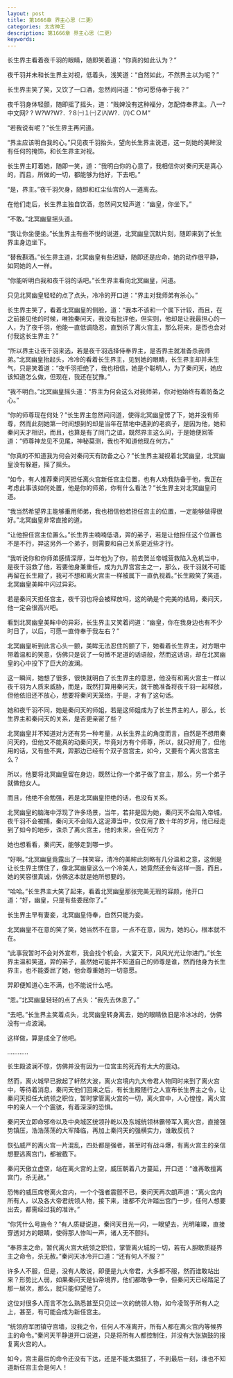 ```yaml
---
layout: post
title: 第1666章 界主心思（二更）
categories: 太古神王
description: 第1666章 界主心思（二更）
keywords:
---
```


长生界主看着夜千羽的眼睛，随即笑着道：“你真的如此认为？”

夜千羽并未和长生界主对视，低着头，浅笑道：“自然如此，不然界主以为呢？”

长生界主笑了笑，又饮了一口酒，忽然间问道：“你可愿侍奉于我？”

夜千羽身体轻颤，随即摇了摇头，道：“贱婢没有这种福分，怎配侍奉界主。八一?中文网? ? Ｗ?Ｗ?Ｗ?．?８㈠１㈠Ｚ㈧Ｗ?．㈧ＣＯＭ”

“若我说有呢？”长生界主再问道。

“界主应该明白我的心。”只见夜千羽抬头，望向长生界主说道，这一刻她的美眸没有任何的掩饰，和长生界主对视。

长生界主盯着她，随即一笑，道：“我明白你的心意了，我相信你对秦问天是真心的，而且，所做的一切，都能够为他好，下去吧。”

“是，界主。”夜千羽欠身，随即和红尘仙宫的人一道离去。

在他们走后，长生界主独自饮酒，忽然间又轻声道：“幽皇，你坐下。”

“不敢。”北冥幽皇摇头道。

“我让你坐便坐。”长生界主有些不悦的说道，北冥幽皇沉默片刻，随即来到了长生界主身边坐下。

“替我斟酒。”长生界主道，北冥幽皇有些迟疑，随即还是应命，她的动作很平静，如同她的人一样。

“你能听明白我和夜千羽的话吧。”长生界主看向北冥幽皇，问道。

只见北冥幽皇轻轻的点了点头，冷冷的开口道：“界主对我师弟有杀心。”

长生界主笑了，看着北冥幽皇的侧脸，道：“我本不该和一个属下计较，而且，在之前接见他的时候，唯独秦问天，我没有批评他，但实则，他却是让我最担心的一人，为了夜千羽，他能一直低调隐忍，直到杀了离火宫主，那么将来，是否也会对付我这长生界主？”

“所以界主让夜千羽来选，若是夜千羽选择侍奉界主，是否界主就准备杀我师弟。”北冥幽皇抬起头，冷冷的看着长生界主，见到她的眼睛，长生界主却并未生气，只是笑着道：“夜千羽拒绝了，我也相信，她是个聪明人，为了秦问天，她应该知道怎么做，但现在，我还在犹豫。”

“我不明白。”北冥幽皇摇头道：“界主为何会这么对我师弟，你对他始终有着防备之心。”

“你的师尊现在何处？”长生界主忽然间问道，使得北冥幽皇愣了下，她并没有师尊，然而此刻她第一时间想到的却是当年在禁地中遇到的老疯子，是因为他，她和秦问天才相识，而且，也算是有了同门之谊，既然界主这么问，于是她便回答道：“师尊神龙见不见尾，神秘莫测，我也不知道他现在何方。”

“你真的不知道我为何会对秦问天有防备之心？”长生界主凝视着北冥幽皇，北冥幽皇没有躲避，摇了摇头。

“如今，有人推荐秦问天担任离火宫新任宫主位置，也有人劝我防备于他，我正在考虑此事该如何处置，他是你的师弟，你有什么看法？”长生界主对北冥幽皇问道。

“我当然希望界主能够重用师弟，我也相信他若担任宫主的位置，一定能够做得很好。”北冥幽皇非常直接的道。

“让他担任宫主位置么。”长生界主喃喃低语，羿的弟子，若是让他担任这个位置也不是不行，羿这另外一个弟子，则需要和自己关系更近些才行。

“我听说你和你师弟感情深厚，当年他为了你，前去贺兰帝城营救陷入危机当中，是夜千羽救了他，若要他身兼重任，成为九界宫宫主之一，那么，夜千羽就不可能再留在长生殿了，我可不想和离火宫主一样被属下一直仇视着。”长生殿笑了笑道，北冥幽皇美眸中闪过异彩。

若是秦问天担任宫主，夜千羽也将会被释放吗，这的确是个完美的结局，秦问天，他一定会很高兴吧。

看到北冥幽皇美眸中的异彩，长生界主又笑着问道：“幽皇，你在我身边也有不少时日了，以后，可愿一直侍奉于我左右？”

北冥幽皇听到此言心头一颤，美眸无法忍住的颤了下，她看着长生界主，对方眼中带着温和的笑意，仿佛只是说了一句微不足道的话语般，然而这话语，却在北冥幽皇的心中投下了巨大的波澜。

这一瞬间，她想了很多，很快就明白了长生界主的意思，他没有和离火宫主一样以夜千羽为人质来威胁，而是，既然打算用秦问天，就干脆准备将夜千羽一起释放，但他依旧还不放心，想要将秦问天笼络，于是，才有了这句话。

她和夜千羽不同，她是秦问天的师姐，若是这师姐成为了长生界主的人，那么，长生界主和秦问天的关系，是否更亲密了些？

北冥幽皇并不知道对方还有另一种考量，从长生界主的角度而言，自然是不想用秦问天的，但他又不能真的动秦问天，毕竟对方有个师尊，所以，就只好用了，但他用的话，又有些不爽，羿那边已经有个双子宫宫主，如今，又要有个离火宫宫主么？

所以，他要将北冥幽皇留在身边，既然让你一个弟子做了宫主，那么，另一个弟子就做他女人。

而且，他绝不会勉强，若是北冥幽皇拒绝的话，也没有关系。

北冥幽皇的脑海中浮现了许多场景，当年，若非是因为她，秦问天不会陷入帝城，夜千羽不会被捕，秦问天不会陷入这泥潭当中，仅仅用了数十年的岁月，他已经走到了如今的地步，诛杀了离火宫主，他的未来，会在何方？

她也想看看，秦问天，能够走到哪一步。

“好啊。”北冥幽皇竟露出了一抹笑容，清冷的美眸此刻略有几分温和之意，这倒是让长生界主愣住了，像北冥幽皇这么一个冷美人，她竟然还会有这样一面，而且，她的笑容很真诚，仿佛这本就是她所想要的。

“哈哈。”长生界主大笑了起来，看着北冥幽皇那张完美无瑕的容颜，他开口道：“好，幽皇，只是有些委屈你了。”

长生界主早有妻妾，北冥幽皇侍奉，自然只能为妾。

北冥幽皇不在意的笑了笑，她当然不在意，一点不在意，因为，她的心，根本就不在。

“此事我暂时不会对外宣布，我会找个机会，大宴天下，风风光光让你进门。”长生界主温和笑道，羿的弟子，虽然她可能并不知道自己的师尊是谁，然而他身为长生界主，也不能委屈了她，他会尊重她的一切意愿。

羿即便知道心生不满，也不能说什么吧。

“恩。”北冥幽皇轻轻的点了点头：“我先去休息了。”

“去吧。”长生界主笑着点头，北冥幽皇转身离去，她的眼睛依旧是冷冰冰的，仿佛没有一点波澜。

这样做，算是成全了他吧。

…………

长生殿波澜不惊，仿佛并没有因为一位宫主的死而有太大的震动。

然而，离火城早已掀起了轩然大波，离火宫境内九大帝君人物同时来到了离火宫中，等待着消息，秦问天他们回来之后，有长生殿随行之人宣布长生界主之令，让秦问天担任大统领之职位，暂时掌管离火宫的一切，离火宫中，人心惶惶，离火宫中的亲人一个个震骇，有着深深的恐惧。

秦问天立即命邪帝以及中央城区统领孙乾以及东城统领林霸带军入离火宫，直接强势镇压，浩浩荡荡的大军降临，再加上秦问天的强横实力，谁敢反抗？

恢弘威严的离火宫一片混乱，四处都是强者，甚至时有战斗爆，有离火宫主的亲信想要逃离宫门，都被截下。

秦问天傲立虚空，站在离火宫的上空，威压朝着八方蔓延，开口道：“谁再敢擅离宫门，杀无赦。”

恐怖的威压席卷离火宫内，一个个强者震颤不已，秦问天再次朗声道：“离火宫内所有人，以及各大帝君统领人物，接下来，谁都不允许踏出宫门一步，任何人想要出去，都需经过我的准许。”

“你凭什么号施令？”有人质疑说道，秦问天目光一闪，一眼望去，光明璀璨，直接穿透对方的眼睛，使得那人惨叫一声，诸人无不颤抖。

“奉界主之命，暂代离火宫大统领之职位，掌管离火城的一切，若有人胆敢质疑界主之命令，杀无赦。”秦问天冰冷开口道：“还有何人不服？”

许多人不服，但是，没有人敢说，即便是九大帝君，大多都不服，然而谁敢站出来？形势比人弱，如果秦问天是仙帝境界，他们都敢争一争，但秦问天已经踏足了那一层次，那么，就只能仰望他了。

这位对很多人而言不怎么熟悉甚至只见过一次的统领人物，如今凌驾于所有人之上，甚至，有可能会成为新任宫主。

“统领府军团镇守宫墙，没我之令，任何人不准离开，所有人都在离火宫内等候界主的命令。”秦问天平静道开口说道，只是将所有人都控制住，并没有大张旗鼓的报复离火宫的人。

如今，宫主最后的命令还没有下达，还是不能太猖狂了，不到最后一刻，谁也不知道新任宫主会是何人！
